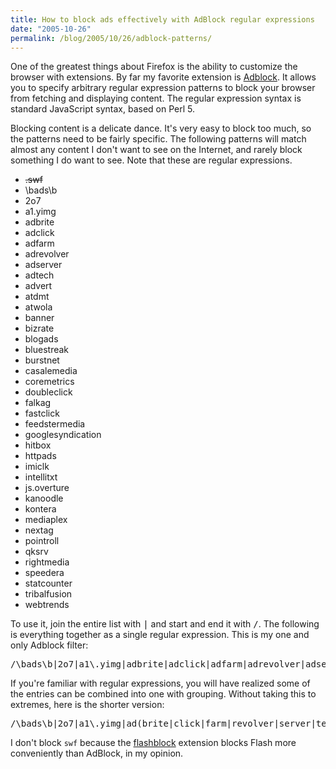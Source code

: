 ```yaml
---
title: How to block ads effectively with AdBlock regular expressions
date: "2005-10-26"
permalink: /blog/2005/10/26/adblock-patterns/
---
```

One of the greatest things about Firefox is the ability to customize the browser with extensions. By far my favorite extension is [Adblock][1]. It allows you to specify arbitrary regular expression patterns to block your browser from fetching and displaying content. The regular expression syntax is standard JavaScript syntax, based on Perl 5.

Blocking content is a delicate dance. It's very easy to block too much, so the patterns need to be fairly specific. The following patterns will match almost any content I don't want to see on the Internet, and rarely block something I do want to see. Note that these are regular expressions.

*   <del datetime="2005-12-22T17:24:23+00:00">\.swf</del>
*   \bads\b
*   2o7
*   a1\.yimg
*   adbrite
*   adclick
*   adfarm
*   adrevolver
*   adserver
*   adtech
*   advert
*   atdmt
*   atwola
*   banner
*   bizrate
*   blogads
*   bluestreak
*   burstnet
*   casalemedia
*   coremetrics
*   doubleclick
*   falkag
*   fastclick
*   feedstermedia
*   googlesyndication
*   hitbox
*   httpads
*   imiclk
*   intellitxt
*   js\.overture
*   kanoodle
*   kontera
*   mediaplex
*   nextag
*   pointroll
*   qksrv
*   rightmedia
*   speedera
*   statcounter
*   tribalfusion
*   webtrends

To use it, join the entire list with <kbd>|</kbd> and start and end it with <kbd>/</kbd>. The following is everything together as a single regular expression. This is my one and only Adblock filter:

<pre>/\bads\b|2o7|a1\.yimg|adbrite|adclick|adfarm|adrevolver|adserver|adtech|advert|atdmt|atwola|banner|bizrate|blogads|bluestreak|burstnet|casalemedia|coremetrics|doubleclick|falkag|fastclick|feedstermedia|googlesyndication|hitbox|httpads|imiclk|intellitxt|js\.overture|kanoodle|kontera|mediaplex|nextag|pointroll|qksrv|rightmedia|speedera|statcounter|tribalfusion|webtrends/</pre>

If you're familiar with regular expressions, you will have realized some of the entries can be combined into one with grouping. Without taking this to extremes, here is the shorter version:

<pre>/\bads\b|2o7|a1\.yimg|ad(brite|click|farm|revolver|server|tech|vert)|at(dmt|wola)|banner|bizrate|blogads|bluestreak|burstnet|casalemedia|coremetrics|(double|fast)click|falkag|(feedster|right)media|googlesyndication|hitbox|httpads|imiclk|intellitxt|js\.overture|kanoodle|kontera|mediaplex|nextag|pointroll|qksrv|speedera|statcounter|tribalfusion|webtrends/</pre>

I don't block `swf` because the [flashblock][2] extension blocks Flash more conveniently than AdBlock, in my opinion.

 [1]: http://adblock.mozdev.org/
 [2]: http://flashblock.mozdev.org/
